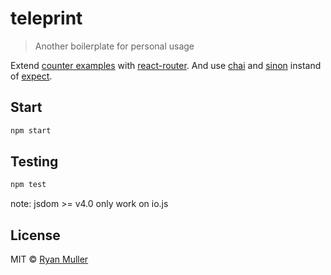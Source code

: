 # teleprint

> Another boilerplate for personal usage

Extend [counter examples](https://github.com/rackt/redux/tree/master/examples/counter) with [react-router](). And use [chai](https://github.com/chaijs/chai) and [sinon](https://github.com/cjohansen/Sinon.JS/) instand of [expect](https://github.com/mjackson/expect).


## Start

```sh
npm start
```

## Testing

```sh
npm test
```

note: jsdom >= v4.0 only work on io.js


## License

MIT © [Ryan Muller](http://r24y.com)
